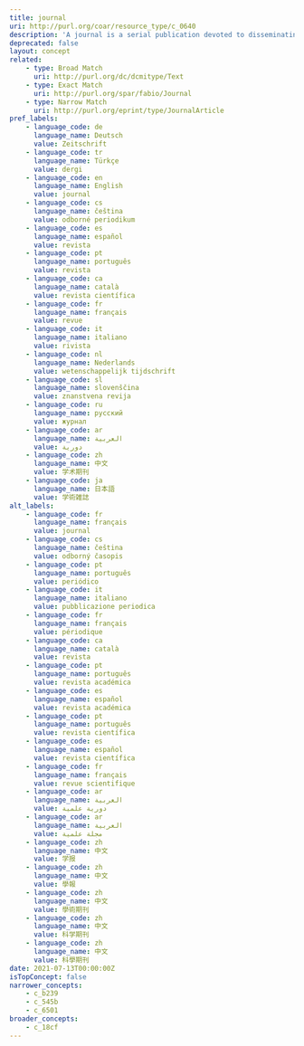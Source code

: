 ```yaml
---
title: journal
uri: http://purl.org/coar/resource_type/c_0640
description: 'A journal is a serial publication devoted to disseminating original research and current developments on a subject. (Adapted from ODLIS) [Source: http://dspacecris.eurocris.org/cris/classcerif/classcerif00422]'
deprecated: false
layout: concept
related:
    - type: Broad Match
      uri: http://purl.org/dc/dcmitype/Text
    - type: Exact Match
      uri: http://purl.org/spar/fabio/Journal
    - type: Narrow Match
      uri: http://purl.org/eprint/type/JournalArticle
pref_labels:
    - language_code: de
      language_name: Deutsch
      value: Zeitschrift
    - language_code: tr
      language_name: Türkçe
      value: dergi
    - language_code: en
      language_name: English
      value: journal
    - language_code: cs
      language_name: čeština
      value: odborné periodikum
    - language_code: es
      language_name: español
      value: revista
    - language_code: pt
      language_name: português
      value: revista
    - language_code: ca
      language_name: català
      value: revista científica
    - language_code: fr
      language_name: français
      value: revue
    - language_code: it
      language_name: italiano
      value: rivista
    - language_code: nl
      language_name: Nederlands
      value: wetenschappelijk tijdschrift
    - language_code: sl
      language_name: slovenščina
      value: znanstvena revija
    - language_code: ru
      language_name: русский
      value: журнал
    - language_code: ar
      language_name: العربية
      value: دورية
    - language_code: zh
      language_name: 中文
      value: 学术期刊
    - language_code: ja
      language_name: 日本語
      value: 学術雑誌
alt_labels:
    - language_code: fr
      language_name: français
      value: journal
    - language_code: cs
      language_name: čeština
      value: odborný časopis
    - language_code: pt
      language_name: português
      value: periódico
    - language_code: it
      language_name: italiano
      value: pubblicazione periodica
    - language_code: fr
      language_name: français
      value: périodique
    - language_code: ca
      language_name: català
      value: revista
    - language_code: pt
      language_name: português
      value: revista académica
    - language_code: es
      language_name: español
      value: revista académica
    - language_code: pt
      language_name: português
      value: revista científica
    - language_code: es
      language_name: español
      value: revista científica
    - language_code: fr
      language_name: français
      value: revue scientifique
    - language_code: ar
      language_name: العربية
      value: دورية علمية
    - language_code: ar
      language_name: العربية
      value: مجلة علمية
    - language_code: zh
      language_name: 中文
      value: 学报
    - language_code: zh
      language_name: 中文
      value: 學報
    - language_code: zh
      language_name: 中文
      value: 學術期刊
    - language_code: zh
      language_name: 中文
      value: 科学期刊
    - language_code: zh
      language_name: 中文
      value: 科學期刊
date: 2021-07-13T00:00:00Z
isTopConcept: false
narrower_concepts:
    - c_b239
    - c_545b
    - c_6501
broader_concepts:
    - c_18cf
---
```


